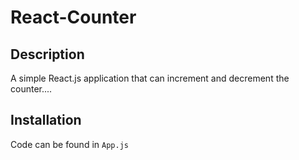 # React-Counter

## Description
A simple React.js application that can increment and decrement the counter....
## Installation
Code can be found in `App.js`
